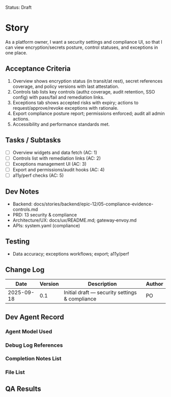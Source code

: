 Status: Draft

# Story
As a platform owner,
I want a security settings and compliance UI,
so that I can view encryption/secrets posture, control statuses, and exceptions in one place.

## Acceptance Criteria
1. Overview shows encryption status (in transit/at rest), secret references coverage, and policy versions with last attestation.
2. Controls tab lists key controls (authz coverage, audit retention, SSO config) with pass/fail and remediation links.
3. Exceptions tab shows accepted risks with expiry; actions to request/approve/revoke exceptions with rationale.
4. Export compliance posture report; permissions enforced; audit all admin actions.
5. Accessibility and performance standards met.

## Tasks / Subtasks
- [ ] Overview widgets and data fetch (AC: 1)
- [ ] Controls list with remediation links (AC: 2)
- [ ] Exceptions management UI (AC: 3)
- [ ] Export and permissions/audit hooks (AC: 4)
- [ ] a11y/perf checks (AC: 5)

## Dev Notes
- Backend: docs/stories/backend/epic-12/05-compliance-evidence-controls.md
- PRD: 13 security & compliance
- Architecture/UX: docs/ux/README.md; gateway‑envoy.md
- APIs: system.yaml (compliance)

## Testing
- Data accuracy; exceptions workflows; export; a11y/perf

## Change Log
| Date       | Version | Description                                     | Author |
|------------|---------|-------------------------------------------------|--------|
| 2025-09-18 | 0.1     | Initial draft — security settings & compliance | PO     |

## Dev Agent Record

### Agent Model Used
<record at implementation time>

### Debug Log References
<links at implementation time>

### Completion Notes List
<notes at implementation time>

### File List
<files at implementation time>

## QA Results
<QA to fill>

